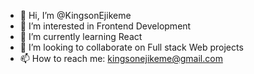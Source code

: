 - 👋 Hi, I’m @KingsonEjikeme
- 👀 I’m interested in Frontend Development
- 🌱 I’m currently learning React
- 💞️ I’m looking to collaborate on Full stack Web projects
- 📫 How to reach me: kingsonejikeme@gmail.com

<!---
KingsonEjikeme/KingsonEjikeme is a ✨ special ✨ repository because its `README.md` (this file) appears on your GitHub profile.
You can click the Preview link to take a look at your changes.
--->
